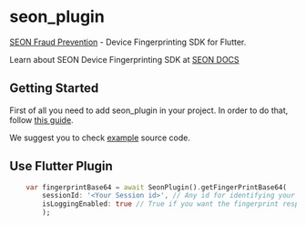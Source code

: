 # seon_plugin

[SEON Fraud Prevention](https://seon.io/) - Device Fingerprinting SDK for Flutter.

Learn about SEON Device Fingerprinting SDK at [SEON DOCS](https://docs.seon.io/getting-started/device-fingerprinting?_ga=2.234703388.388222201.1661599912-60975941.1661413923)

## Getting Started

First of all you need to add seon_plugin in your project. In order to do that, follow [this guide](https://pub.dev/packages/seon_plugin/install).

We suggest you to check [example](https://github.com/Shahin-Sefidgaran/seon-flutter-sdk) source code.

## Use Flutter Plugin

```dart
    var fingerprintBase64 = await SeonPlugin().getFingerPrintBase64(
        sessionId: '<Your Session id>', // Any id for identifying your session with seon.
        isLoggingEnabled: true // True if you want the fingerprint response to be logged.
        );
```

